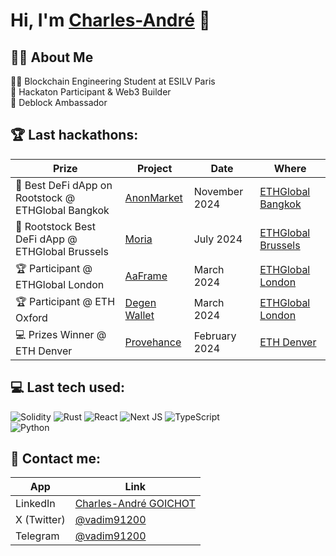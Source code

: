 <h1>Hi, I'm <a href="https://www.linkedin.com/in/charles-andré-goichot/">Charles-André</a> 👋</h1>

<h2>👨‍💻 About Me</h2>
👨‍🎓 Blockchain Engineering Student at ESILV Paris <br>🥇 Hackaton Participant & Web3 Builder <br> 🏦 Deblock Ambassador



<h2>🏆 Last hackathons:</h2>

| Prize | Project | Date | Where |
| --- | --- | --- | --- |
| 🥇 Best DeFi dApp on Rootstock @ ETHGlobal Bangkok | [AnonMarket](https://ethglobal.com/showcase/anonmarket-xj2hp) | November 2024 | [ETHGlobal Bangkok](https://ethglobal.com/events/bangkok) |
| 🥇 Rootstock Best DeFi dApp @ ETHGlobal Brussels | [Moria](https://ethglobal.com/showcase/moria-td3dh) | July 2024 | [ETHGlobal Brussels](https://ethglobal.com/events/brussels) |
| 🏆 Participant @ ETHGlobal London | [AaFrame](https://ethglobal.com/showcase/aaframe-wk237) | March 2024 | [ETHGlobal London](https://ethglobal.com/london) |
| 🏆 Participant @ ETH Oxford | [Degen Wallet](https://taikai.network/home-dao/hackathons/ethoxford/projects/cltlr209k05kew201link7t6c/idea) | March 2024 | [ETHGlobal London](https://taikai.network/home-dao/hackathons/ethoxford/overview) |
| 💻 Prizes Winner @ ETH Denver | [Provehance](https://devfolio.co/projects/rrrr-0de5) | February 2024 | [ETH Denver](https://www.ethdenver.com/) |
<h2> 💻 Last tech used:</h2>

![Solidity](https://img.shields.io/badge/Solidity-%23363636.svg?style=for-the-badge&logo=solidity&logoColor=white)
![Rust](https://img.shields.io/badge/Rust-000000?style=for-the-badge&logo=rust&logoColor=white)
![React](https://img.shields.io/badge/react-%2320232a.svg?style=for-the-badge&logo=react&logoColor=%2361DAFB)
![Next JS](https://img.shields.io/badge/Next-black?style=for-the-badge&logo=next.js&logoColor=white)
![TypeScript](https://img.shields.io/badge/typescript-%23007ACC.svg?style=for-the-badge&logo=typescript&logoColor=white)  
![Python](https://img.shields.io/badge/python-3670A0?style=for-the-badge&logo=python&logoColor=ffdd54)

<h2>🔗 Contact me:</h2>

| App | Link |
| --- | --- |
| LinkedIn | [Charles-André GOICHOT](https://www.linkedin.com/in/charles-andré-goichot/) |
| X (Twitter) | [@vadim91200](https://twitter.com/vadim91200) |
| Telegram | [@vadim91200](https://t.me/vadim91200) |
